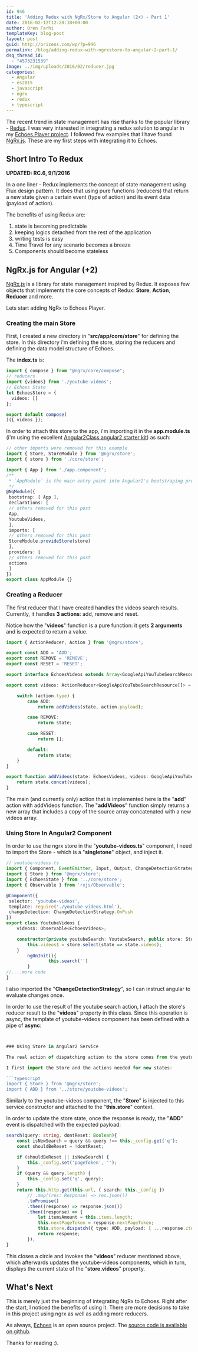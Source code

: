 ```yaml
---
id: 946
title: 'Adding Redux with NgRx/Store to Angular (2+) - Part 1'
date: 2016-02-12T12:20:18+00:00
author: Oren Farhi 
templateKey: blog-post
layout: post
guid: http://orizens.com/wp/?p=946
permalink: /blog/adding-redux-with-ngrxstore-to-angular-2-part-1/
dsq_thread_id:
  - "4573231539"
image: ../img/uploads/2016/02/reducer.jpg
categories:
  - Angular
  - es2015
  - javascript
  - ngrx
  - redux
  - typescript
---
```

The recent trend in state management has rise thanks to the popular library - <a href="http://redux.js.org/" target="_blank">Redux</a>. I was very interested in integrating a redux solution to angular in my <a href="http://echotu.be" target="_blank">Echoes Player project</a>. I followed few examples that I have found <a href="https://github.com/ngrx/store" target="_blank">NgRx.js</a>. These are my first steps with integrating it to Echoes.<!--more-->

## Short Intro To Redux

**UPDATED: RC.6, 9/1/2016**

In a one liner - Redux implements the concept of state management using Flux design pattern. It does that using pure functions (reducers) that return a new state given a certain event (type of action) and its event data (payload of action).

The benefits of using Redux are:

  1. state is becoming predictable
  2. keeping logics detached from the rest of the application
  3. writing tests is easy
  4. Time Travel for any scenario becomes a breeze
  5. Components should become stateless

## NgRx.js for Angular (+2)

<a href="https://github.com/ngrx/store" target="_blank">NgRx.js</a> is a library for state management inspired by Redux. It exposes few objects that implements the core concepts of Redux: **Store**, **Action**, **Reducer** and more.

Lets start adding NgRx to Echoes Player.

### Creating the main Store

First, I created a new directory in "**src/app/core/store**" for defining the store. In this directory i'm defining the store, storing the reducers and defining the data model structure of Echoes.

The **index.ts** is:

```typescript
import { compose } from "@ngrx/core/compose";
// reducers
import {videos} from './youtube-videos';
// Echoes State
let EchoesStore = {
  videos: []
};

export default compose(
)({ videos });
```

In order to attach this store to the app, i'm importing it in the **app.module.ts** (i'm using the excellent <a href="https://github.com/AngularClass/angular2-webpack-starter" target="_blank">Angular2Class angular2 starter kit</a>) as such:

```typescript
// other imports were removed for this example
import { Store, StoreModule } from '@ngrx/store';
import { store } from './core/store';

import { App } from './app.component';
/**
 * `AppModule` is the main entry point into Angular2's bootstraping process
 */
@NgModule({
 bootstrap: [ App ],
 declarations: [
 // others removed for this post
 App,
 YoutubeVideos,
 ],
 imports: [
 // others removed for this post
 StoreModule.provideStore(store)
 ],
 providers: [ 
 // others removed for this post
 actions
 ]
})
export class AppModule {}

```

### Creating a Reducer

The first reducer that I have created handles the videos search results. Currently, it handles **3 actions**: add, remove and reset.

Notice how the "**videos**" function is a pure function: it gets **2 arguments** and is expected to return a value.

```typescript
import { ActionReducer, Action } from '@ngrx/store';

export const ADD = 'ADD';
export const REMOVE = 'REMOVE';
export const RESET = 'RESET';

export interface EchoesVideos extends Array<GoogleApiYouTubeSearchResource>{};

export const videos: ActionReducer<GoogleApiYouTubeSearchResource[]> = (state: EchoesVideos = [], action: Action) => {

    switch (action.type) {
        case ADD:
            return addVideos(state, action.payload);

        case REMOVE:
            return state;

        case RESET:
            return [];

        default:
            return state;
    }
}

export function addVideos(state: EchoesVideos, videos: GoogleApiYouTubeSearchResource[]) {
    return state.concat(videos);
}
```

The main (and currently only) action that is implemented here is the "**add**" action with addVideos function. The "**addVideos**" function simply returns a new array that includes a copy of the source array concatenated with a new videos array.

### Using Store In Angular2 Component

In order to use the ngrx store in the "**youtube-videos.ts**" component, I need to import the Store - which is a "**singletone**" object, and inject it.

```typescript
// youtube-videos.ts
import { Component, EventEmitter, Input, Output, ChangeDetectionStrategy } from '@angular/core';
import { Store } from '@ngrx/store';
import { EchoesState } from '../core/store';
import { Observable } from 'rxjs/Observable';

@Component({
 selector: 'youtube-videos',
 template: require('./youtube-videos.html'),
 changeDetection: ChangeDetectionStrategy.OnPush
})
export class YoutubeVideos {
	videos$: Observable<EchoesVideos>;

	constructor(private youtubeSearch: YoutubeSearch, public store: Store<any>) {
		this.videos$ = store.select(state => state.videos);
	}
        ngOnInit(){
                this.search('')
        }
//....more code
}
```

I also imported the "**ChangeDetectionStrategy**", so I can instruct angular to evaluate changes once.

In order to use the result of the youtube search action, I attach the store's reducer result to the "**videos**" property in this class. Since this operation is async, the template of youtube-videos component has been defined with a pipe of **async**:

```typescript


### Using Store in Angular2 Service

The real action of dispatching action to the store comes from the youtube.search service.

I first import the Store and the actions needed for new states:

```typescript
import { Store } from '@ngrx/store';
import { ADD } from '../store/youtube-videos';
```

Similarly to the youtube-videos component, the "**Store**" is injected to this service constructor and attached to the "**this.store**" context.

In order to update the store state, once the response is ready, the "**ADD**" event is dispatched with the expected payload:

```typescript
search(query: string, dontReset: Boolean){
	const isNewSearch = query && query !== this._config.get('q');
	const shouldBeReset = !dontReset;

	if (shouldBeReset || isNewSearch) {
		this._config.set('pageToken', '');
	}
	if (query && query.length) {
		this._config.set('q', query);
	}
	return this.http.get(this.url, { search: this._config })
		// .map((res: Response) => res.json())
		.toPromise()
		.then((response) => response.json())
		.then((response) => {
			let itemsAmount = this.items.length;
			this.nextPageToken = response.nextPageToken;
			this.store.dispatch({ type: ADD, payload: [ ...response.items ] })
			return response;
		});
}
```

This closes a circle and invokes the "**videos**" reducer mentioned above, which afterwards updates the youtube-videos components, which in turn, displays the current state of the "**store.videos**" property.

## What's Next

This is merely just the beginning of integrating NgRx to Echoes. Right after the start, I noticed the benefits of using it. There are more decisions to take in this project using ngrx as well as adding more reducers.

As always, [Echoes](http://echotu.be) is an open source project. The [source code is available on github](http://github.com/orizens/echoes-ng2).

Thanks for reading :).